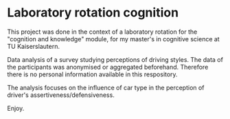 # Laboratory rotation cognition

This project was done in the context of a laboratory rotation for the "cognition and knowledge" module, for my master's in cognitive science at TU Kaiserslautern.

Data analysis of a survey studying perceptions of driving styles. The data of the participants was anonymised or aggregated beforehand. Therefore there is no personal information available in this respository.

The analysis focuses on the influence of car type in the perception of driver's assertiveness/defensiveness.

Enjoy.